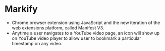 # Markify
- Chrome browser extension using JavaScript and the new iteration of the web extensions platform, 
called Manifest V3.
- Anytime a user navigates to a YouTube video page, an icon will show up on YouTube video player to 
allow user to bookmark a particular timestamp on any video.
